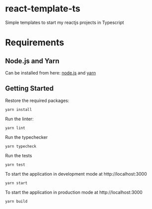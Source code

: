 # react-template-ts
Simple templates to start my reactjs projects in Typescript

Requirements
=================

Node.js and Yarn
-----------------
Can be installed from here:
[node.js](https://nodejs.org) and [yarn](https://yarnpkg.com)


Getting Started
---------------

Restore the required packages:

```
yarn install
```

Run the linter:
```
yarn lint
```

Run the typechecker
```
yarn typecheck
```

Run the tests
```
yarn test
```

To start the application in development mode at http://localhost:3000
```
yarn start
```

To start the application in production mode at http://localhost:3000
```
yarn build
```

